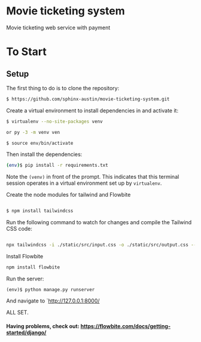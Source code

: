 # Movie ticketing system
Movie ticketing web service with payment

# To Start

## Setup

The first thing to do is to clone the repository:

```sh
$ https://github.com/sphinx-austin/movie-ticketing-system.git
```

Create a virtual environment to install dependencies in and activate it:

```sh
$ virtualenv --no-site-packages venv

or py -3 -m venv ven

$ source env/bin/activate
```

Then install the dependencies:

```sh
(env)$ pip install -r requirements.txt
```

Note the `(venv)` in front of the prompt. This indicates that this terminal
session operates in a virtual environment set up by `virtualenv`.

Create the node modules for tailwind and Flowbite

```sh

$ npm install tailwindcss
```

Run the following command to watch for changes and compile the Tailwind CSS code:
```sh

npx tailwindcss -i ./static/src/input.css -o ./static/src/output.css --watch
```

Install Flowbite
```sh
npm install flowbite
```


Run the server:

```
(env)$ python manage.py runserver
```

And navigate to `http://127.0.0.1:8000/

ALL SET.

#### Having problems, check out: https://flowbite.com/docs/getting-started/django/
